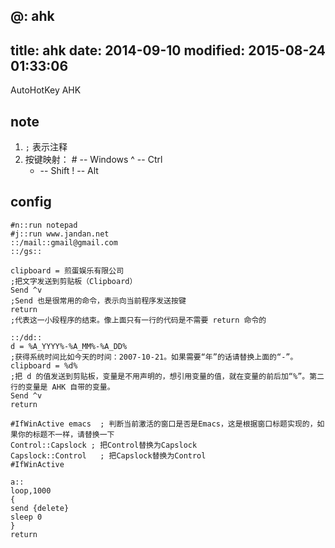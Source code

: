 
@: ahk
--
title: ahk
date: 2014-09-10
modified: 2015-08-24 01:33:06
---
AutoHotKey AHK

## note
1. `;` 表示注释
1. 按键映射：
   \# -- Windows
   ^ -- Ctrl
   + -- Shift
   ! -- Alt

## config

	#n::run notepad
	#j::run www.jandan.net
	::/mail::gmail@gmail.com
	::/gs::
	
	clipboard = 煎蛋娱乐有限公司
	;把文字发送到剪贴板（Clipboard）
	Send ^v
	;Send 也是很常用的命令，表示向当前程序发送按键
	return
	;代表这一小段程序的结束。像上面只有一行的代码是不需要 return 命令的
	
	::/dd::
	d = %A_YYYY%-%A_MM%-%A_DD%
	;获得系统时间比如今天的时间：2007-10-21。如果需要“年”的话请替换上面的“-”。
	clipboard = %d%
	;把 d 的值发送到剪贴板，变量是不用声明的，想引用变量的值，就在变量的前后加“%”。第二行的变量是 AHK 自带的变量。
	Send ^v
	return
	
	#IfWinActive emacs  ; 判断当前激活的窗口是否是Emacs，这是根据窗口标题实现的，如果你的标题不一样，请替换一下 
	Control::Capslock ; 把Control替换为Capslock 
	Capslock::Control   ; 把Capslock替换为Control 
	#IfWinActive
	
	a::
	loop,1000
	{
	send {delete}
	sleep 0
	}
	return